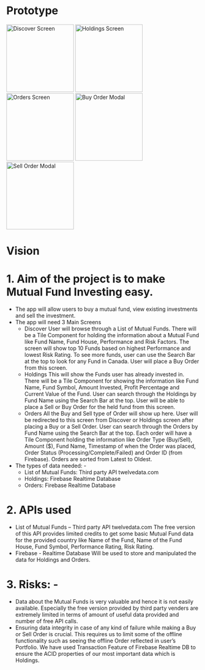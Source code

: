 # Prototype
﻿<img width="176" alt="Discover Screen" src="https://github.com/abhaymlimaye/money-magnet_mutual-funds/assets/32418776/fe2efaf8-5684-41c7-a0b0-0ef8d84fd39f">
<img width="176" alt="Holdings Screen" src="https://github.com/abhaymlimaye/money-magnet_mutual-funds/assets/32418776/6a72fde1-5db5-403d-af2b-f35bf7ea04c0">
<img width="176" alt="Orders Screen" src="https://github.com/abhaymlimaye/money-magnet_mutual-funds/assets/32418776/35e6265f-4189-4fd7-8bfc-0924239a35b4">
<img width="176" alt="Buy Order Modal" src="https://github.com/abhaymlimaye/money-magnet_mutual-funds/assets/32418776/76b08386-3ff9-4186-a0ef-4e8df50f7fb7">
<img width="176" alt="Sell Order Modal" src="https://github.com/abhaymlimaye/money-magnet_mutual-funds/assets/32418776/e151f1f1-eea5-49a7-80a4-23e9b4594d5d">

# Vision
# 1.	Aim of the project is to make Mutual Fund Investing easy.
* The app will allow users to buy a mutual fund, view existing investments and sell the investment.
* The app will need 3 Main Screens
  - Discover
User will browse through a List of Mutual Funds. There will be a Tile Component for holding the information about a Mutual Fund like Fund Name, Fund House, Performance and Risk Factors. The screen will show top 10 Funds based on highest Performance and lowest Risk Rating. To see more funds, user can use the Search Bar at the top to look for any Fund in Canada. User will place a Buy Order from this screen.
  - Holdings
This will show the Funds user has already invested in.  There will be a Tile Component for showing the information like Fund Name, Fund Symbol, Amount Invested, Profit Percentage and Current Value of the Fund. User can search through the Holdings by Fund Name using the Search Bar at the top. User will be able to place a Sell or Buy Order for the held fund from this screen.
  - Orders
All the Buy and Sell type of Order will show up here. User will be redirected to this screen from Discover or Holdings screen after placing a Buy or a Sell Order. User can search through the Orders by Fund Name using the Search Bar at the top.  Each order will have a Tile Component holding the information like Order Type (Buy/Sell), Amount ($), Fund Name, Timestamp of when the Order was placed, Order Status (Processing/Complete/Failed) and Order ID (from Firebase). Orders are sorted from Latest to Oldest.
* The types of data needed: -
  - List of Mutual Funds: Third party API twelvedata.com
  - Holdings: Firebase Realtime Database
  - Orders: Firebase Realtime Database
 
# 2.	APIs used
* List of Mutual Funds – Third party API twelvedata.com
The free version of this API provides limited credits to get some basic Mutual Fund data for the provided country like Name of the Fund, Name of the Fund House, Fund Symbol, Performance Rating, Risk Rating.
* Firebase - Realtime Database
Will be used to store and manipulated the data for Holdings and Orders.

# 3.	Risks: -
* Data about the Mutual Funds is very valuable and hence it is not easily available. Especially the free version provided by third party venders are extremely limited in terms of amount of useful data provided and number of free API calls.
* Ensuring data integrity in case of any kind of failure while making a Buy or Sell Order is crucial. This requires us to limit some of the offline functionality such as seeing the offline Order reflected in user’s Portfolio. We have used Transaction Feature of Firebase Realtime DB to ensure the ACID properties of our most important data which is Holdings.







